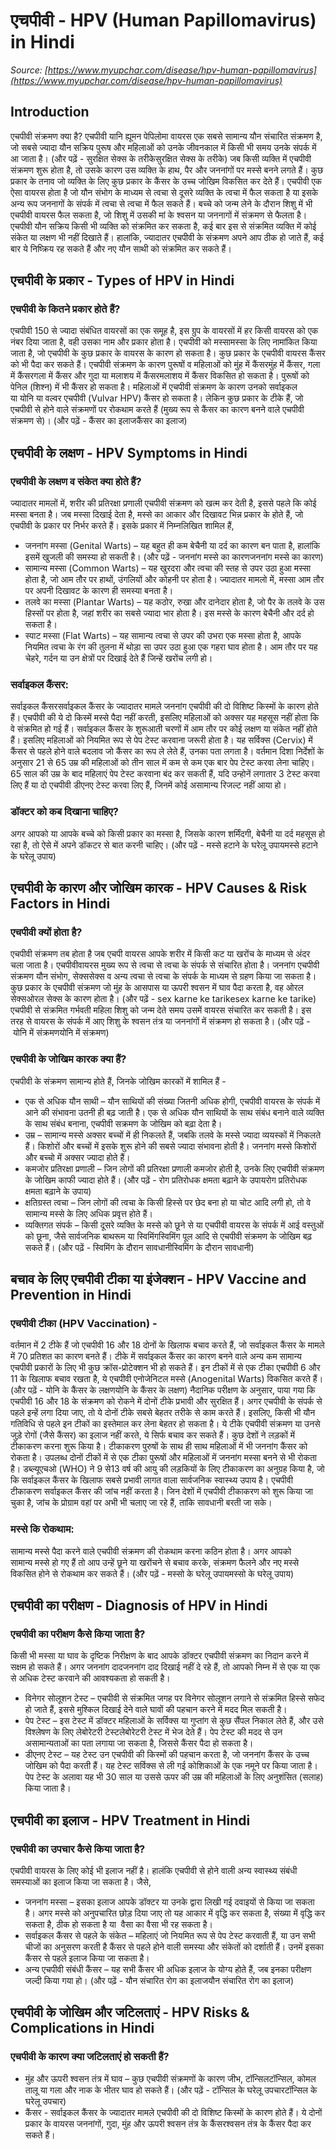 # एचपीवी - HPV (Human Papillomavirus) in Hindi
_Source: [https://www.myupchar.com/disease/hpv-human-papillomavirus](https://www.myupchar.com/disease/hpv-human-papillomavirus)_

## Introduction
एचपीवी संक्रमण क्या है?
एचपीवी यानि ह्यूमन पेपिलोमा वायरस एक सबसे सामान्य यौन संचारित संक्रमण है, जो सबसे ज्यादा यौन सक्रिय पुरूष और महिलाओं को उनके जीवनकाल में किसी भी समय उनके संपर्क में आ जाता है।
(और पढ़ें - सुरक्षित सेक्स के तरीकेसुरक्षित सेक्स के तरीके)
जब किसी व्यक्ति में एचपीवी संक्रमण शुरू होता है, तो उसके कारण उस व्यक्ति के हाथ, पैर और जननांगों पर मस्से बनने लगते हैं। कुछ प्रकार के तनाव जो व्यक्ति के लिए कुछ प्रकार के कैंसर के उच्च जोखिम विकसित कर देते हैं।
एचपीवी एक ऐसा वायरस होता है जो यौन संभोग के माध्यम से त्वचा से दूसरे व्यक्ति के त्वचा में फैल सकता है या इसके अन्य रूप जननागों के संपर्क में त्वचा से त्वचा में फैल सकते हैं। बच्चे को जन्म लेने के दौरान शिशु में भी एचपीवी वायरस फैल सकता है, जो शिशु में उसकी मां के श्वसन या जननागों में संक्रमण से फैलता है।
एचपीवी यौन सक्रिय किसी भी व्यक्ति को संक्रमित कर सकता है, कई बार इस से संक्रमित व्यक्ति में कोई संकेत या लक्षण भी नहीं दिखाते हैं।
हालांकि, ज्यादातर एचपीवी के संक्रमण अपने आप ठीक हो जाते हैं, कई बार ये निष्क्रिय रह सकते हैं और नए यौन साथी को संक्रमित कर सकते हैं।

## एचपीवी के प्रकार - Types of HPV in Hindi
### एचपीवी के कितने प्रकार होते हैं?
एचपीवी 150 से ज्यादा संबंधित वायरसों का एक समूह है, इस ग्रुप के वायरसों में हर किसी वायरस को एक नंबर दिया जाता है, वही उसका नाम और प्रकार होता है। एचपीवी को मस्सामस्सा के लिए नामांकित किया जाता है, जो एचपीवी के कुछ प्रकार के वायरस के कारण हो सकता है। कुछ प्रकार के एचपीवी वायरस कैंसर को भी पैदा कर सकते हैं। एचपीवी संक्रमण के कारण पुरूषों व महिलाओं को मुंह में कैंसरमुंह में कैंसर, गला में कैंसरगला में कैंसर और गुदा या मलाशय में कैंसरमलाशय में कैंसर विकसित हो सकता है। पुरूषों को पेनिल (शिश्न) में भी कैंसर हो सकता है। महिलाओं में एचपीवी संक्रमण के कारण उनको सर्वाइकल या योनि या वल्वर एचपीवी (Vulvar HPV) कैंसर हो सकता है। लेकिन कुछ प्रकार के टीके हैं, जो एचपीवी से होने वाले संक्रमणों पर रोकथाम करते हैं (मुख्य रूप से कैंसर का कारण बनने वाले एचपीवी संक्रमण से)।
(और पढ़ें - कैंसर का इलाजकैंसर का इलाज)

## एचपीवी के लक्षण - HPV Symptoms in Hindi
### एचपीवी के लक्षण व संकेत क्या होते हैं?
ज्यादातर मामलों में, शरीर की प्रतिरक्षा प्रणाली एचपीवी संक्रमण को खत्म कर देती है, इससे पहले कि कोई मस्सा बनता है। जब मस्सा दिखाई देता है, मस्से का आकार और दिखावट भिन्न प्रकार के होते हैं, जो एचपीवी के प्रकार पर निर्भर करते हैं। इसके प्रकार में निम्नलिखित शामिल हैं,
- जननांग मस्सा (Genital Warts) – यह बहुत ही कम बेचैनी या दर्द का कारण बन पाता है, हालांकि इसमें खुजली की समस्या हो सकती है। (और पढ़ें - जननांग मस्से का कारणजननांग मस्से का कारण)
- सामान्य मस्सा (Common Warts) – यह खुरदरा और त्वचा की स्तह से उपर उठा हुआ मस्सा होता है, जो आम तौर पर हाथों, उंगलियों और कोहनी पर होता है। ज्यादातर मामलो में, मस्सा आम तौर पर अपनी दिखावट के कारण ही समस्या बनता है।
- तलवे का मस्सा (Plantar Warts) – यह कठोर, रुखा और दानेदार होता है, जो पैर के तलवे के उस हिस्सों पर होता है, जहां शरीर का सबसे ज्यादा भार होता है। इस मस्से के कारण बेचैनी और दर्द हो सकता है।
- स्पाट मस्सा (Flat Warts) – यह सामान्य त्वचा से उपर की उभरा एक मस्सा होता है, आपके नियमित त्वचा के रंग की तुलना में थोड़ा सा उपर उठा हुआ एक गहरा घाव होता है। आम तौर पर यह चेहरे, गर्दन या उन क्षेत्रों पर दिखाई देते हैं जिन्हें खरोंच लगी हो।
### सर्वाइकल कैंसर:
सर्वाइकल कैंसरसर्वाइकल कैंसर के ज्यादातर मामले जननांग एचपीवी की दो विशिष्ट किस्मों के कारण होते हैं। एचपीवी की ये दो किस्में मस्से पैदा नहीं करती, इसलिए महिलाओं को अक्सर यह महसूस नहीं होता कि वे संक्रमित हो गई हैं। सर्वाइकल कैंसर के शुरूआती चरणों में आम तौर पर कोई लक्षण या संकेत नहीं होते हैं।
इसलिए महिलाओं को नियमित रूप से पेप टेस्ट करवाना जरूरी होता है। यह सर्विक्स (Cervix) में कैंसर से पहले होने वाले बदलाव जो कैंसर का रूप ले लेते हैं, उनका पता लगता है। वर्तमान दिशा निर्देशों के अनुसार 21 से 65 उम्र की महिलाओं को तीन साल में कम से कम एक बार पेप टेस्ट करवा लेना चाहिए। 65 साल की उम्र के बाद महिलाएं पेप टेस्ट करवाना बंद कर सकती हैं, यदि उन्होनें लगातार 3 टेस्ट करवा लिए हैं या दो एचपीवी डीएनए टेस्ट करवा लिए हैं, जिनमें कोई असामान्य रिजल्ट नहीं आया हो।
### डॉक्टर को कब दिखाना चाहिए?
अगर आपको या आपके बच्चे को किसी प्रकार का मस्सा है, जिसके कारण शर्मिंदगी, बेचैनी या दर्द महसूस हो रहा है, तो ऐसे में अपने डॉकटर से बात करनी चाहिए।
(और पढ़ें - मस्से हटाने के घरेलू उपायमस्से हटाने के घरेलू उपाय)

## एचपीवी के कारण और जोखिम कारक - HPV Causes & Risk Factors in Hindi
### एचपीवी क्यों होता है?
एचपीवी संक्रमण तब होता है जब एचपी वायरस आपके शरीर में किसी कट या खरोंच के माध्यम से अंदर चला जाता है। एचपीवीवायरस मुख्य रूप से त्वचा से त्वचा के संपर्क से संचारित होता है। जननांग एचपीवी संक्रमण यौन संभोग, सेक्ससेक्स व अन्य त्वचा से त्वचा के संपर्क के माध्यम से ग्रहण किया जा सकता है। कुछ प्रकार के एचपीवी संक्रमण जो मुंह के आसपास या ऊपरी श्वसन में घाव पैदा करता है, वह ओरल सेक्सओरल सेक्स के कारण होता है।
(और पढ़ें - sex karne ke tarikesex karne ke tarike)
एचपीवी से संक्रमित गर्भवती महिला शिशु को जन्म देते समय उसमें वायरस संचारित कर सकती है। इस तरह से वायरस के संपर्क में आए शिशु के श्वसन तंत्र या जननांगों में संक्रमण हो सकता है।
(और पढ़ें - योनि में संक्रमणयोनि में संक्रमण)
### एचपीवी के जोखिम कारक क्या हैं?
एचपीवी के संक्रमण सामान्य होते हैं, जिनके जोखिम कारकों में शामिल हैं -
- एक से अधिक यौन साथी – यौन साथियों की संख्या जितनी अधिक होगी, एचपीवी वायरस के संपर्क में आने की संभावना उतनी ही बढ़ जाती है। एक से अधिक यौन साथियों के साथ संबंध बनाने वाले व्यक्ति के साथ संबंध बनाना, एचपीवी सक्रमण के जोखिम को बढ़ा देता है।
- उम्र – सामान्य मस्से अक्सर बच्चों में ही निकलते हैं, जबकि तलवे के मस्से ज्यादा व्ययस्कों में निकलते हैं। किशोरों और बच्चों में इसके शुरू होने की सबसे ज्यादा संभावना होती है। जननांग मस्से किशोरों और बच्चो में अक्सर ज्यादा होते हैं।
- कमजोर प्रतिरक्षा प्रणाली – जिन लोगों की प्रतिरक्षा प्रणाली कमजोर होती है, उनके लिए एचपीवी संक्रमण के जोखिम काफी ज्यादा होते हैं। (और पढ़ें - रोग प्रतिरोधक क्षमता बढ़ाने के उपायरोग प्रतिरोधक क्षमता बढ़ाने के उपाय)
- क्षतिग्रस्त त्वचा – जिन लोगों की त्वचा के किसी हिस्से पर छेद बना हो या चोट आदि लगी हो, तो वे सामान्य मस्से के लिए अधिक प्रवृत्त होते हैं।
- व्यक्तिगत संपर्क – किसी दूसरे व्यक्ति के मस्से को छूने से या एचपीवी वायरस के संपर्क में आई वस्तुओं को छूना, जैसे सार्वजनिक बाथरूम या स्विमिंगस्विमिंग पूल आदि से एचपीवी संक्रमण के जोखिम बढ़ सकते हैं।
(और पढ़ें - स्विमिंग के दौरान सावधानीस्विमिंग के दौरान सावधानी)

## बचाव के लिए एचपीवी टीका या इंजेक्शन - HPV Vaccine and Prevention in Hindi
### एचपीवी टीका (HPV Vaccination) -
वर्तमान में 2 टीके हैं जो एचपीवी 16 और 18 दोनों के खिलाफ बचाव करते हैं, जो सर्वाइकल कैंसर के मामले में 70 प्रतिशत का कारण बनते हैं। टीके में सर्वाइकल कैंसर का कारण बनने वाले अन्य कम सामान्य एचपीवी प्रकारों के लिए भी कुछ क्रॉस-प्रोटेक्शन भी हो सकते हैं। इन टीकों में से एक टीका एचपीवी 6 और 11 के खिलाफ बचाव रखता है, ये एचपीवी एनोजेनिटल मस्से (Anogenital Warts) विकसित करते हैं।
(और पढ़ें - योनि के कैंसर के लक्षणयोनि के कैंसर के लक्षण)
नैदानिक परीक्षण के अनुसार, पाया गया कि एचपीवी 16 और 18 के संक्रमण को रोकने में दोनों टीके प्रभावी और सुरक्षित हैं।
अगर एचपीवी के संपर्क से पहले इन्हें लगा दिया जाए, तो ये दोनों टीके सबसे बेहतर तरीके से काम करते हैं। इसलिए, किसी भी यौन गतिविधि से पहले इन टीकों का इस्तेमाल कर लेना बेहतर हो सकता है।
ये टीके एचपीवी संक्रमण या उनसे जुड़े रोगों (जैसे कैंसर) का इलाज नहीं करते, ये सिर्फ बचाव कर सकते हैं।
कुछ देशों ने लड़कों में टीकाकरण करना शुरू किया है। टीकाकरण पुरुषों के साथ ही साथ महिलाओं में भी जननांग कैंसर को रोकता है। उपलब्ध दोनों टीकों में से एक टीका पुरूषों और महिलाओं में जननांग मस्सा बनने से भी रोकता है। डब्ल्यूएचओ (WHO) ने 9 से13 वर्ष की आयु की लड़कियों के लिए टीकाकरण का अनुग्रह किया है, जो कि सर्वाइकल कैंसर के खिलाफ सबसे प्रभावी लागत वाला सार्वजनिक स्वास्थ्य उपाय है।
एचपीवी टीकाकरण सर्वाइकल कैंसर की जांच नहीं करता है। जिन देशों में एचपीवी टीकाकरण को शुरू किया जा चुका है, जांच के प्रोग्राम वहां पर अभी भी चलाए जा रहे हैं, ताकि सावधानी बरती जा सके।
### मस्से कि रोकथाम:
सामान्य मस्से पैदा करने वाले एचपीवी संक्रमण की रोकथाम करना कठिन होता है। अगर आपको सामान्य मस्से हो गए हैं तो आप उन्हें छूने या खरोंचने से बचाव करके, संक्रमण फैलने और नए मस्से विकसित होने से रोकथाम कर सकते हैं।
(और पढ़ें - मस्सो के घरेलू उपायमस्सो के घरेलू उपाय)

## एचपीवी का परीक्षण - Diagnosis of HPV in Hindi
### एचपीवी का परीक्षण कैसे किया जाता है?
किसी भी मस्सा या घाव के दृष्टिक निरीक्षण के बाद आपके डॉक्टर एचपीवी संक्रमण का निदान करने में सक्षम हो सकते हैं।
अगर जननांग दादजननांग दाद दिखाई नहीं दे रहे हैं, तो आपको निम्न में से एक या एक से अधिक टेस्ट करवाने की आवश्यकता हो सकती है।
- विनेगर सोलूशन टेस्ट – एचपीवी से संक्रमित जगह पर विनेगर सोलूशन लगाने से संक्रमित हिस्से सफेद हो जाते हैं, इससे मुश्किल दिखाई देने वाले घावों की पहचान करने में मदद मिल सकती है।
- पेप टेस्ट – इस टेस्ट में डॉक्टर महिलाओं के सर्विक्स या गुप्तांग से कुछ सैंपल निकाल लेते हैं, और उसे विश्लेषण के लिए लेबोरेटरी टेस्टलेबोरेटरी टेस्ट में भेज देते हैं। पेप टेस्ट की मदद से उन असामान्यताओं का पता लगाया जा सकता है, जिससे कैंसर पैदा हो सकता है।
- डीएनए टेस्ट – यह टेस्ट उन एचपीवी की किस्मों की पहचान करता है, जो जननांग कैंसर के उच्च जोखिम को पैदा करती हैं। यह टेस्ट सर्विक्स से ली गई कोशिकाओं के एक नमूने पर किया जाता है। पेप टेस्ट के अलावा यह भी 30 साल या उससे ऊपर की उम्र की महिलाओं के लिए अनुशंसित (सलाह) किया जाता है।

## एचपीवी का इलाज - HPV Treatment in Hindi
### एचपीवी का उपचार कैसे किया जाता है?
एचपीवी वायरस के लिए कोई भी इलाज नहीं है। हालंकि एचपीवी से होने वाली अन्य स्वास्थ्य संबंधी समस्याओं का इलाज किया जा सकता है। जैसे,
- जननांग मस्सा – इसका इलाज आपके डॉक्टर या उनके द्वारा लिखी गई दवाइयों से किया जा सकता है। अगर मस्से को अनुपचारित छोड़ दिया जाए तो यह आकार में वृद्धि कर सकता है, संख्या में वृद्धि कर सकता है, ठीक हो सकता है या  वैसा का वैसा भी रह सकता है।
- सर्वाइकल कैंसर से पहले के संकेत – महिलाएं जो नियमित रूप से पेप टेस्ट करवाती हैं, या उन सभी चीजों का अनुसरण करती है कैंसर से पहले होने वाली समस्या और संकेतों को दर्शाती हैं। उनमें इसका कैंसर से पहले इलाज किया जा सकता है।
- अन्य एचपीवी संबंधी कैंसर – यह सभी कैंसर भी अधिक इलाज के योग्य होते हैं, जब इनका परीक्षण जल्दी किया गया हो।
(और पढ़ें - यौन संचारित रोग का इलाजयौन संचारित रोग का इलाज)

## एचपीवी के जोखिम और जटिलताएं - HPV Risks & Complications in Hindi
### एचपीवी के कारण क्या जटिलताएं हो सकती हैं?
- मुंह और ऊपरी श्वसन तंत्र में घाव – कुछ एचपीवी संक्रमणों के कारण जीभ, टॉन्सिलटॉन्सिल, कोमल तालू या गला और नाक के भीतर घाव हो सकते हैं। (और पढ़ें - टॉन्सिल के घरेलू उपचारटॉन्सिल के घरेलू उपचार)
- कैंसर - सर्वाइकल कैंसर के ज्यादातर मामले एचपीवी की दो विशिष्ट किस्मों के कारण होते हैं। ये दोनों प्रकार के वायरस जननांगों, गुदा, मुंह और ऊपरी श्वसन तंत्र के कैंसरश्वसन तंत्र के कैंसर पैदा कर सकते हैं।

